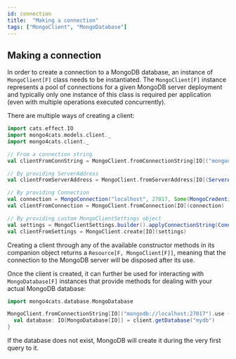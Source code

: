 ```yaml
---
id: connection
title:  "Making a connection"
tags: ["MongoClient", "MongoDatabase"]
---
```


## Making a connection

In order to create a connection to a MongoDB database, an instance of `MongoClient[F]` class needs to be instantiated. 
The `MongoClient[F]` instance represents a pool of connections for a given MongoDB server deployment and typically
only one instance of this class is required per application (even with multiple operations executed concurrently).

There are multiple ways of creating a client:

```scala
import cats.effect.IO
import mongo4cats.models.client._
import mongo4cats.client._

// From a connection string
val clientFromConnString = MongoClient.fromConnectionString[IO]("mongodb://localhost:27017")

// By providing ServerAddress
val clientFromServerAddress = MongoClient.fromServerAddress[IO](ServerAddress("localhost", 27017))

// By providing Connection
val connection = MongoConnection("localhost", 27017, Some(MongoCredential("username", "password")), MongoConnectionType.Classic)
val clientFromConnection = MongoClient.fromConnection[IO](connection)

// By providing custom MongoClientSettings object
val settings = MongoClientSettings.builder().applyConnectionString(ConnectionString("mongodb://localhost:27017")).build()
val clientFromSettings = MongoClient.create[IO](settings)
```

Creating a client through any of the available constructor methods in its companion object returns a `Resource[F, MongoClient[F]]`, meaning that the connection to the MongoDB server will be disposed after its use.

Once the client is created, it can further be used for interacting with `MongoDatabase[F]` instances that provide methods for dealing with your actual MongoDB database:

```scala
import mongo4cats.database.MongoDatabase

MongoClient.fromConnectionString[IO]("mongodb://localhost:27017").use { client =>
  val database: IO[MongoDatabase[IO]] = client.getDatabase("mydb")
}
```

If the database does not exist, MongoDB will create it during the very first query to it.
